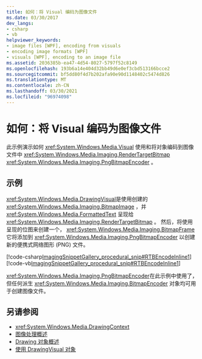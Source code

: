 ```yaml
---
title: 如何：将 Visual 编码为图像文件
ms.date: 03/30/2017
dev_langs:
- csharp
- vb
helpviewer_keywords:
- image files [WPF], encoding from visuals
- encoding image formats [WPF]
- visuals [WPF], encoding to an image file
ms.assetid: 2036385b-ea47-4d54-8027-5797f52c8149
ms.openlocfilehash: 193b6a14e404d32bb49d6e0ef3cbd513166bcce2
ms.sourcegitcommit: bf5dd80f4d7b202afa90e90d1148402c5474d826
ms.translationtype: MT
ms.contentlocale: zh-CN
ms.lasthandoff: 03/30/2021
ms.locfileid: "96974098"
---
```

# <a name="how-to-encode-a-visual-to-an-image-file"></a>如何：将 Visual 编码为图像文件
此示例演示如何 <xref:System.Windows.Media.Visual> 使用和将对象编码到图像文件中 <xref:System.Windows.Media.Imaging.RenderTargetBitmap> <xref:System.Windows.Media.Imaging.PngBitmapEncoder> 。  
  
## <a name="example"></a>示例  
 <xref:System.Windows.Media.DrawingVisual>是使用创建的 <xref:System.Windows.Media.Imaging.BitmapImage> ，并 <xref:System.Windows.Media.FormattedText> 呈现给 <xref:System.Windows.Media.Imaging.RenderTargetBitmap> 。 然后，将使用呈现的位图来创建一个， <xref:System.Windows.Media.Imaging.BitmapFrame> 它将添加到 <xref:System.Windows.Media.Imaging.PngBitmapEncoder> 以创建新的便携式网络图形 (PNG) 文件。  
  
 [!code-csharp[ImagingSnippetGallery_procedural_snip#RTBEncodeInline1](~/samples/snippets/csharp/VS_Snippets_Wpf/ImagingSnippetGallery_procedural_snip/CSharp/RenderTargetBitmapExample_Encode.cs#rtbencodeinline1)]
 [!code-vb[ImagingSnippetGallery_procedural_snip#RTBEncodeInline1](~/samples/snippets/visualbasic/VS_Snippets_Wpf/ImagingSnippetGallery_procedural_snip/VB/RenderTargetBitmapExample_Encode.vb#rtbencodeinline1)]  
  
 <xref:System.Windows.Media.Imaging.PngBitmapEncoder>在此示例中使用了，但任何派生 <xref:System.Windows.Media.Imaging.BitmapEncoder> 对象均可用于创建图像文件。  
  
## <a name="see-also"></a>另请参阅

- <xref:System.Windows.Media.DrawingContext>
- [图像处理概述](imaging-overview.md)
- [Drawing 对象概述](drawing-objects-overview.md)
- [使用 DrawingVisual 对象](using-drawingvisual-objects.md)
